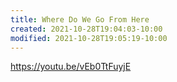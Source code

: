 ```yaml
---
title: Where Do We Go From Here
created: 2021-10-28T19:04:03-10:00
modified: 2021-10-28T19:05:19-10:00
---
```


https://youtu.be/vEb0TtFuyjE
